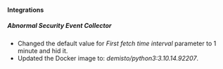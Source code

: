
#### Integrations

##### Abnormal Security Event Collector

- Changed the default value for *First fetch time interval* parameter to 1 minute and hid it.
- Updated the Docker image to: *demisto/python3:3.10.14.92207*.